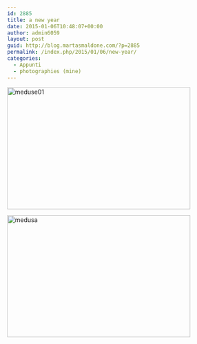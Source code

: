```yaml
---
id: 2885
title: a new year
date: 2015-01-06T10:48:07+00:00
author: admin6059
layout: post
guid: http://blog.martasmaldone.com/?p=2885
permalink: /index.php/2015/01/06/new-year/
categories:
  - Appunti
  - photographies (mine)
---
```

[<img class="aligncenter wp-image-2891 size-full" src="http://blog.martasmaldone.eu/wp-content/uploads/2015/01/meduse01.jpg" alt="meduse01" width="425" height="283" srcset="http://blog.martasmaldone.eu/wp-content/uploads/2015/01/meduse01.jpg 425w, http://blog.martasmaldone.eu/wp-content/uploads/2015/01/meduse01-300x200.jpg 300w" sizes="(max-width: 425px) 100vw, 425px" />](http://blog.martasmaldone.eu/wp-content/uploads/2015/01/meduse01.jpg)

[<img class="aligncenter wp-image-2886 size-full" src="http://blog.martasmaldone.eu/wp-content/uploads/2015/01/medusa.jpg" alt="medusa" width="425" height="283" srcset="http://blog.martasmaldone.eu/wp-content/uploads/2015/01/medusa.jpg 425w, http://blog.martasmaldone.eu/wp-content/uploads/2015/01/medusa-300x200.jpg 300w" sizes="(max-width: 425px) 100vw, 425px" />](http://blog.martasmaldone.eu/wp-content/uploads/2015/01/medusa.jpg)